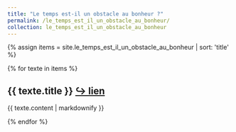 ```yaml
---
title: "Le temps est-il un obstacle au bonheur ?"
permalink: /le_temps_est_il_un_obstacle_au_bonheur/
collection: le_temps_est_il_un_obstacle_au_bonheur
---
```


{% assign items = site.le_temps_est_il_un_obstacle_au_bonheur | sort: 'title' %}

{% for texte in items %}
  <h2>{{ texte.title }} <a href="https://eyssette.github.io/dossiers{{- texte.url -}}">↪ lien</a></h2>
  <p>{{ texte.content | markdownify }}</p>
{% endfor %}
